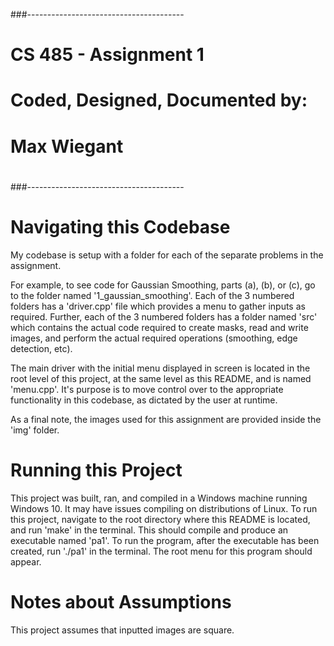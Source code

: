 ###---------------------------------------
# CS 485 - Assignment 1                     
#
#  Coded, Designed, Documented by:
#
#        Max Wiegant
#
###---------------------------------------


# Navigating this Codebase

My codebase is setup with a folder for each of the separate problems in the assignment.

For example, to see code for Gaussian Smoothing, parts (a), (b), or (c), go to the folder
named '1_gaussian_smoothing'. Each of the 3 numbered folders has a 'driver.cpp' file which
provides a menu to gather inputs as required. Further, each of the 3 numbered folders has
a folder named 'src' which contains the actual code required to create masks, read and write
images, and perform the actual required operations (smoothing, edge detection, etc).

The main driver with the initial menu displayed in screen is located in the root level of
this project, at the same level as this README, and is named 'menu.cpp'. It's purpose is to
move control over to the appropriate functionality in this codebase, as dictated by the user
at runtime.

As a final note, the images used for this assignment are provided inside the 'img' folder.


# Running this Project
 
This project was built, ran, and compiled in a Windows machine running Windows 10. It may
have issues compiling on distributions of Linux. To run this project, navigate to the root
directory where this README is located, and run 'make' in the terminal. This should compile
and produce an executable named 'pa1'. To run the program, after the executable has been
created, run './pa1' in the terminal. The root menu for this program should appear.


# Notes about Assumptions

This project assumes that inputted images are square.